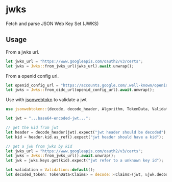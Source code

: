 # jwks
Fetch and parse JSON Web Key Set (JWKS)

## Usage

From a jwks url.
```rust
let jwks_url = "https://www.googleapis.com/oauth2/v3/certs";
let jwks = Jwks::from_jwks_url(jwks_url).await.unwrap();
```

From a openid config url.
```rust
let openid_config_url = "https://accounts.google.com/.well-known/openid-configuration";
let jwks = Jwks::from_oidc_url(openid_config_url).await.unwrap();
```

Use with [jsonwebtokn](https://github.com/Keats/jsonwebtoken) to validate a jwt
```rust
use jsonwebtoken::{decode, decode_header, Algorithm, TokenData, Validation};

let jwt = "...base64-encoded-jwt...";

// get the kid from jwt
let header = decode_header(jwt).expect("jwt header should be decoded");
let kid = header.kid.as_ref().expect("jwt header should have a kid");

// get a jwk from jwks by kid
let jwks_url = "https://www.googleapis.com/oauth2/v3/certs";
let jwks = Jwks::from_jwks_url().await.unwrap();
let jwk = jwks.keys.get(kid).expect("jwt refer to a unknown key id");

let validation = Validation::default();
let decoded_token: TokenData<Claims> = decode::<Claims>(jwt, &jwk.decoding_key, &validation).expect("jwt should be valid");
```